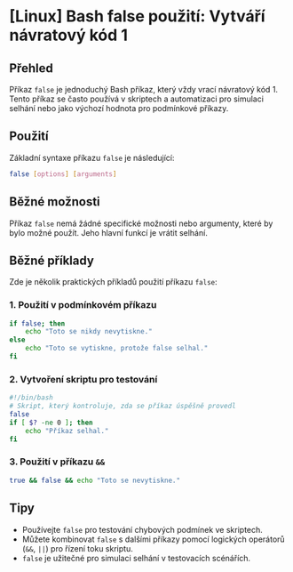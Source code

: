 # [Linux] Bash false použití: Vytváří návratový kód 1

## Přehled
Příkaz `false` je jednoduchý Bash příkaz, který vždy vrací návratový kód 1. Tento příkaz se často používá v skriptech a automatizaci pro simulaci selhání nebo jako výchozí hodnota pro podmínkové příkazy.

## Použití
Základní syntaxe příkazu `false` je následující:

```bash
false [options] [arguments]
```

## Běžné možnosti
Příkaz `false` nemá žádné specifické možnosti nebo argumenty, které by bylo možné použít. Jeho hlavní funkcí je vrátit selhání.

## Běžné příklady
Zde je několik praktických příkladů použití příkazu `false`:

### 1. Použití v podmínkovém příkazu
```bash
if false; then
    echo "Toto se nikdy nevytiskne."
else
    echo "Toto se vytiskne, protože false selhal."
fi
```

### 2. Vytvoření skriptu pro testování
```bash
#!/bin/bash
# Skript, který kontroluje, zda se příkaz úspěšně provedl
false
if [ $? -ne 0 ]; then
    echo "Příkaz selhal."
fi
```

### 3. Použití v příkazu `&&`
```bash
true && false && echo "Toto se nevytiskne."
```

## Tipy
- Používejte `false` pro testování chybových podmínek ve skriptech.
- Můžete kombinovat `false` s dalšími příkazy pomocí logických operátorů (`&&`, `||`) pro řízení toku skriptu.
- `false` je užitečné pro simulaci selhání v testovacích scénářích.